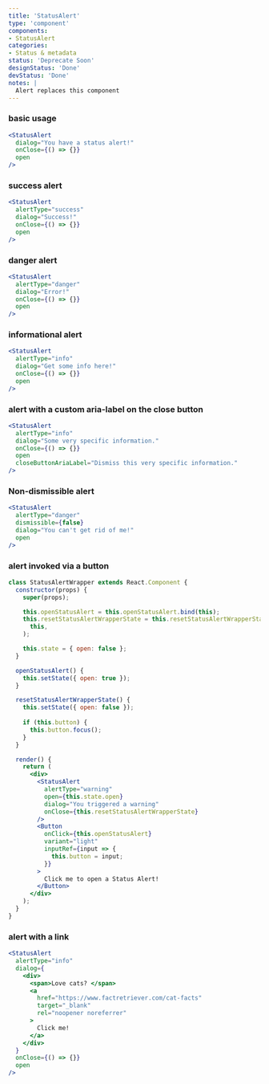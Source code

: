 ```yaml
---
title: 'StatusAlert'
type: 'component'
components:
- StatusAlert
categories:
- Status & metadata
status: 'Deprecate Soon'
designStatus: 'Done'
devStatus: 'Done'
notes: |
  Alert replaces this component
---
```


### basic usage

```jsx live
<StatusAlert
  dialog="You have a status alert!"
  onClose={() => {}}
  open
/>
```

### success alert

```jsx live
<StatusAlert
  alertType="success"
  dialog="Success!"
  onClose={() => {}}
  open
/>
```

### danger alert

```jsx live
<StatusAlert
  alertType="danger"
  dialog="Error!"
  onClose={() => {}}
  open
/>
```

### informational alert

```jsx live
<StatusAlert
  alertType="info"
  dialog="Get some info here!"
  onClose={() => {}}
  open
/>
```

### alert with a custom aria-label on the close button

```jsx live
<StatusAlert
  alertType="info"
  dialog="Some very specific information."
  onClose={() => {}}
  open
  closeButtonAriaLabel="Dismiss this very specific information."
/>
```

### Non-dismissible alert

```jsx live
<StatusAlert
  alertType="danger"
  dismissible={false}
  dialog="You can't get rid of me!"
  open
/>
```

### alert invoked via a button

```jsx live
class StatusAlertWrapper extends React.Component {
  constructor(props) {
    super(props);

    this.openStatusAlert = this.openStatusAlert.bind(this);
    this.resetStatusAlertWrapperState = this.resetStatusAlertWrapperState.bind(
      this,
    );

    this.state = { open: false };
  }

  openStatusAlert() {
    this.setState({ open: true });
  }

  resetStatusAlertWrapperState() {
    this.setState({ open: false });
    
    if (this.button) {
      this.button.focus();
    }
  }

  render() {
    return (
      <div>
        <StatusAlert
          alertType="warning"
          open={this.state.open}
          dialog="You triggered a warning"
          onClose={this.resetStatusAlertWrapperState}
        />
        <Button
          onClick={this.openStatusAlert}
          variant="light"
          inputRef={input => {
            this.button = input;
          }}
        >
          Click me to open a Status Alert!
        </Button>
      </div>
    );
  }
}
```

### alert with a link

```jsx live
<StatusAlert
  alertType="info"
  dialog={
    <div>
      <span>Love cats? </span>
      <a
        href="https://www.factretriever.com/cat-facts"
        target="_blank"
        rel="noopener noreferrer"
      >
        Click me!
      </a>
    </div>
  }
  onClose={() => {}}
  open
/>
```
